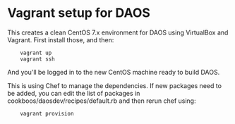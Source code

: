 # Vagrant setup for DAOS

This creates a clean CentOS 7.x environment for DAOS using VirtualBox and Vagrant. First install those,
 and then:

        vagrant up
        vagrant ssh

And you'll be logged in to the new CentOS machine ready to build DAOS.

This is using Chef to manage the dependencies. If new packages need to be added, you can edit the list of packages in cookboos/daosdev/recipes/default.rb  and then rerun chef using:

        vagrant provision

        
